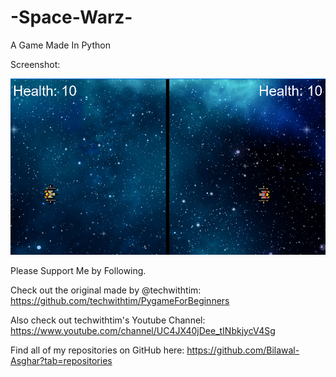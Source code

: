 # -Space-Warz-
A Game Made In Python

Screenshot:

![Alt text](https://raw.githubusercontent.com/Bilawal-Asghar/-Space-Warz-/main/screenshot.png?raw=true "Screenshot")

Please Support Me by Following.

Check out the original made by @techwithtim: https://github.com/techwithtim/PygameForBeginners

Also check out techwithtim's Youtube Channel: https://www.youtube.com/channel/UC4JX40jDee_tINbkjycV4Sg

Find all of my repositories on GitHub here: https://github.com/Bilawal-Asghar?tab=repositories
